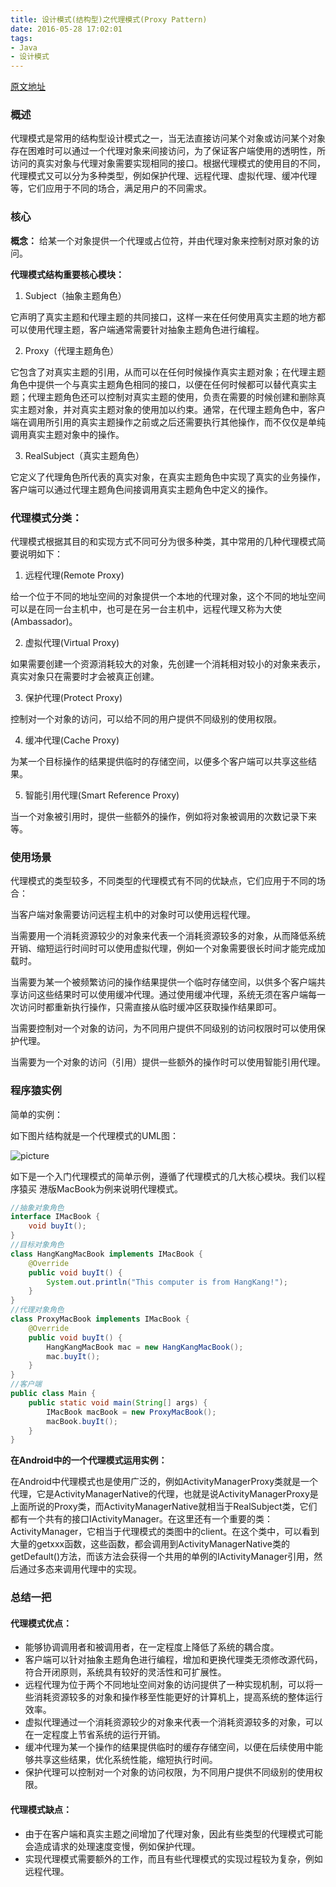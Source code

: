 ```yaml
---
title: 设计模式(结构型)之代理模式(Proxy Pattern)
date: 2016-05-28 17:02:01
tags:
- Java
- 设计模式
---
```


[原文地址](http://blog.csdn.net/yanbober)

### 概述

代理模式是常用的结构型设计模式之一，当无法直接访问某个对象或访问某个对象存在困难时可以通过一个代理对象来间接访问，为了保证客户端使用的透明性，所访问的真实对象与代理对象需要实现相同的接口。根据代理模式的使用目的不同，代理模式又可以分为多种类型，例如保护代理、远程代理、虚拟代理、缓冲代理等，它们应用于不同的场合，满足用户的不同需求。

<!--more-->

### 核心

**概念：** 给某一个对象提供一个代理或占位符，并由代理对象来控制对原对象的访问。

**代理模式结构重要核心模块：**

1. Subject（抽象主题角色）

  它声明了真实主题和代理主题的共同接口，这样一来在任何使用真实主题的地方都可以使用代理主题，客户端通常需要针对抽象主题角色进行编程。

2. Proxy（代理主题角色）

  它包含了对真实主题的引用，从而可以在任何时候操作真实主题对象；在代理主题角色中提供一个与真实主题角色相同的接口，以便在任何时候都可以替代真实主题；代理主题角色还可以控制对真实主题的使用，负责在需要的时候创建和删除真实主题对象，并对真实主题对象的使用加以约束。通常，在代理主题角色中，客户端在调用所引用的真实主题操作之前或之后还需要执行其他操作，而不仅仅是单纯调用真实主题对象中的操作。

3. RealSubject（真实主题角色）

  它定义了代理角色所代表的真实对象，在真实主题角色中实现了真实的业务操作，客户端可以通过代理主题角色间接调用真实主题角色中定义的操作。

### 代理模式分类：

代理模式根据其目的和实现方式不同可分为很多种类，其中常用的几种代理模式简要说明如下：

1. 远程代理(Remote Proxy)

  给一个位于不同的地址空间的对象提供一个本地的代理对象，这个不同的地址空间可以是在同一台主机中，也可是在另一台主机中，远程代理又称为大使(Ambassador)。

2. 虚拟代理(Virtual Proxy)

  如果需要创建一个资源消耗较大的对象，先创建一个消耗相对较小的对象来表示，真实对象只在需要时才会被真正创建。

3. 保护代理(Protect Proxy)

  控制对一个对象的访问，可以给不同的用户提供不同级别的使用权限。

4. 缓冲代理(Cache Proxy)

  为某一个目标操作的结果提供临时的存储空间，以便多个客户端可以共享这些结果。

5. 智能引用代理(Smart Reference Proxy)

  当一个对象被引用时，提供一些额外的操作，例如将对象被调用的次数记录下来等。

### 使用场景

代理模式的类型较多，不同类型的代理模式有不同的优缺点，它们应用于不同的场合：

当客户端对象需要访问远程主机中的对象时可以使用远程代理。

当需要用一个消耗资源较少的对象来代表一个消耗资源较多的对象，从而降低系统开销、缩短运行时间时可以使用虚拟代理，例如一个对象需要很长时间才能完成加载时。

当需要为某一个被频繁访问的操作结果提供一个临时存储空间，以供多个客户端共享访问这些结果时可以使用缓冲代理。通过使用缓冲代理，系统无须在客户端每一次访问时都重新执行操作，只需直接从临时缓冲区获取操作结果即可。

当需要控制对一个对象的访问，为不同用户提供不同级别的访问权限时可以使用保护代理。

当需要为一个对象的访问（引用）提供一些额外的操作时可以使用智能引用代理。

### 程序猿实例

简单的实例：

如下图片结构就是一个代理模式的UML图：

![picture](http://7q5ctm.com1.z0.glb.clouddn.com/%E4%BB%A3%E7%90%86%E6%A8%A1%E5%BC%8F1.png)

如下是一个入门代理模式的简单示例，遵循了代理模式的几大核心模块。我们以程序猿买 港版MacBook为例来说明代理模式。

```Java
//抽象对象角色
interface IMacBook {
    void buyIt();
}
//目标对象角色
class HangKangMacBook implements IMacBook {
    @Override
    public void buyIt() {
        System.out.println("This computer is from HangKang!");
    }
}
//代理对象角色
class ProxyMacBook implements IMacBook {
    @Override
    public void buyIt() {
        HangKangMacBook mac = new HangKangMacBook();
        mac.buyIt();
    }
}
//客户端
public class Main {
    public static void main(String[] args) {
        IMacBook macBook = new ProxyMacBook();
        macBook.buyIt();
    }
}
```

**在Android中的一个代理模式运用实例：**

在Android中代理模式也是使用广泛的，例如ActivityManagerProxy类就是一个代理，它是ActivityManagerNative的代理，也就是说ActivityManagerProxy是上面所说的Proxy类，而ActivityManagerNative就相当于RealSubject类，它们都有一个共有的接口IActivityManager。在这里还有一个重要的类：ActivityManager，它相当于代理模式的类图中的client。在这个类中，可以看到大量的getxxx函数，这些函数，都会调用到ActivityManagerNative类的getDefault()方法，而该方法会获得一个共用的单例的IActivityManager引用，然后通过多态来调用代理中的实现。

### 总结一把

#### 代理模式优点：

- 能够协调调用者和被调用者，在一定程度上降低了系统的耦合度。
- 客户端可以针对抽象主题角色进行编程，增加和更换代理类无须修改源代码，符合开闭原则，系统具有较好的灵活性和可扩展性。
- 远程代理为位于两个不同地址空间对象的访问提供了一种实现机制，可以将一些消耗资源较多的对象和操作移至性能更好的计算机上，提高系统的整体运行效率。
- 虚拟代理通过一个消耗资源较少的对象来代表一个消耗资源较多的对象，可以在一定程度上节省系统的运行开销。
- 缓冲代理为某一个操作的结果提供临时的缓存存储空间，以便在后续使用中能够共享这些结果，优化系统性能，缩短执行时间。
- 保护代理可以控制对一个对象的访问权限，为不同用户提供不同级别的使用权限。

#### 代理模式缺点：

- 由于在客户端和真实主题之间增加了代理对象，因此有些类型的代理模式可能会造成请求的处理速度变慢，例如保护代理。
- 实现代理模式需要额外的工作，而且有些代理模式的实现过程较为复杂，例如远程代理。
